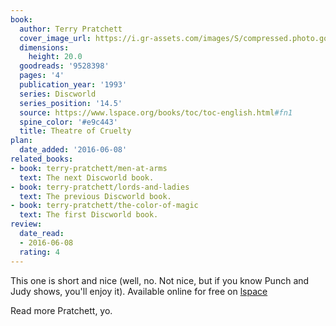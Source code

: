 ```yaml
---
book:
  author: Terry Pratchett
  cover_image_url: https://i.gr-assets.com/images/S/compressed.photo.goodreads.com/books/1415598042l/9528398._SX98_.jpg
  dimensions:
    height: 20.0
  goodreads: '9528398'
  pages: '4'
  publication_year: '1993'
  series: Discworld
  series_position: '14.5'
  source: https://www.lspace.org/books/toc/toc-english.html#fn1
  spine_color: '#e9c443'
  title: Theatre of Cruelty
plan:
  date_added: '2016-06-08'
related_books:
- book: terry-pratchett/men-at-arms
  text: The next Discworld book.
- book: terry-pratchett/lords-and-ladies
  text: The previous Discworld book.
- book: terry-pratchett/the-color-of-magic
  text: The first Discworld book.
review:
  date_read:
  - 2016-06-08
  rating: 4
---
```


This one is short and nice (well, no. Not nice, but if you know Punch and Judy shows, you'll enjoy it). Available online for free on [lspace](http://www.lspace.org/books/toc/toc-english.html#fn1)

Read more Pratchett, yo.
